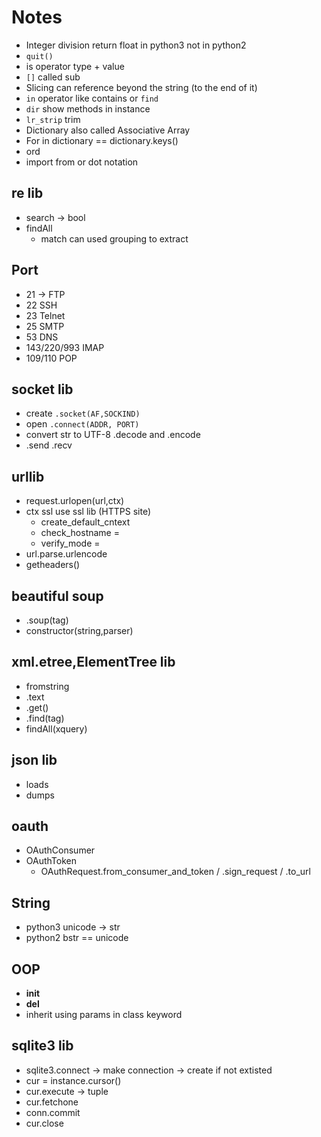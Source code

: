 # Notes
* Integer division return float in python3 not in python2
* `quit()`
* is operator type + value
* `[]` called sub
* Slicing can reference beyond the string (to the end of it)
* `in` operator like contains or `find`
* `dir` show methods in instance
* `lr_strip` trim
* Dictionary also called Associative Array
* For in dictionary  == dictionary.keys()
* ord
* import from or dot notation

## re lib

* search -> bool
* findAll
    * match can used grouping to extract 

## Port
* 21 -> FTP
* 22 SSH
* 23 Telnet
* 25 SMTP
* 53 DNS
* 143/220/993 IMAP
* 109/110 POP

## socket lib
* create `.socket(AF,SOCKIND)`
* open `.connect(ADDR, PORT)`
* convert str to UTF-8 .decode and .encode
* .send .recv

## urllib
* request.urlopen(url,ctx)
* ctx ssl use ssl lib (HTTPS site)
    * create_default_cntext
    * check_hostname = 
    * verify_mode =
* url.parse.urlencode
* getheaders()

## beautiful soup 
* .soup(tag)
* constructor(string,parser)

## xml.etree,ElementTree lib
* fromstring
* .text
* .get()
* .find(tag)
* findAll(xquery)

## json lib
* loads
* dumps

## oauth
* OAuthConsumer
* OAuthToken
    * OAuthRequest.from_consumer_and_token / .sign_request / .to_url

## String
* python3 unicode -> str
* python2 bstr == unicode 

## OOP
* __init__
* __del__
* inherit using params in class keyword

## sqlite3 lib

* sqlite3.connect -> make connection -> create if not extisted
* cur = instance.cursor()
* cur.execute -> tuple
* cur.fetchone
* conn.commit 
* cur.close
